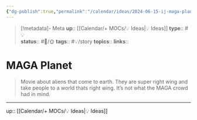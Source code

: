 ```yaml
---
{"dg-publish":true,"permalink":"/calendar/ideas/2024-06-15-ij-maga-planet/","title":"MAGA Planet"}
---
```


> [!metadata]- Meta
> **up**:: [[Calendar/+ MOCs/💡 Ideas\|💡 Ideas]]
> **type**:: #💡  
> **status**:: #📝/🌞
> **tags**:: #💡/story
> **topics**:: 
> **links**::

# MAGA Planet

> Movie about aliens that come to earth. They are super right wing and take people to a world thats right wing. It’s not what the MAGA crowd had in mind.



---
up:: [[Calendar/+ MOCs/💡 Ideas\|💡 Ideas]]

